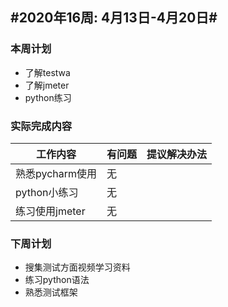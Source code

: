 ## #2020年16周: 4月13日-4月20日#

### 本周计划

* 了解testwa
* 了解jmeter
* python练习

### 实际完成内容

| 工作内容        | 有问题 | 提议解决办法 |
| --------------- | ------ | ------------ |
| 熟悉pycharm使用 | 无     |              |
| python小练习    | 无     |              |
| 练习使用jmeter  | 无     |              |

### 下周计划

* 搜集测试方面视频学习资料
* 练习python语法
*  熟悉测试框架